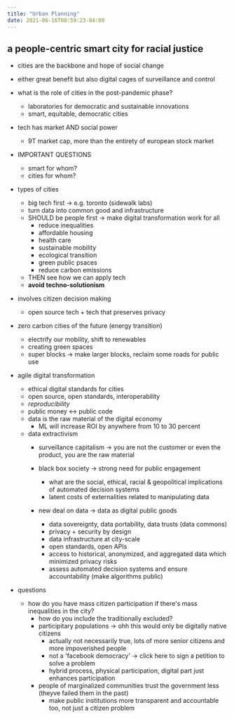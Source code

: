 ```yaml
---
title: "Urban Planning"
date: 2021-06-16T08:59:23-04:00
---
```


## a people-centric smart city for racial justice

-   cities are the backbone and hope of social change
    
-   either great benefit but also digital cages of surveillance and control
    
-   what is the role of cities in the post-pandemic phase?
    
    -   laboratories for democratic and sustainable innovations
    -   smart, equitable, democratic cities
-   tech has market AND social power
    
    -   9T market cap, more than the entirety of european stock market
-   IMPORTANT QUESTIONS
    
    -   smart for whom?
    -   cities for whom?
-   types of cities
    
    -   big tech first → e.g. toronto (sidewalk labs)
    -   turn data into common good and infrastructure
    -   SHOULD be people first → make digital transformation work for all
        -   reduce inequalities
        -   affordable housing
        -   health care
        -   sustainable mobility
        -   ecological transition
        -   green public psaces
        -   reduce carbon emissions
    -   THEN see how we can apply tech
    -   **avoid techno-solutionism**
-   involves citizen decision making
    
    -   open source tech + tech that preserves privacy
-   zero carbon cities of the future (energy transition)
    
    -   electrify our mobility, shift to renewables
    -   creating green spaces
    -   super blocks → make larger blocks, reclaim some roads for public use
-   agile digital transformation
    -   ethical digital standards for cities
    -   open source, open standards, interoperability
    -   _reproducibility_
    -   public money ↔ public code
    -   data is the raw material of the digital economy
        -   ML will increase ROI by anywhere from 10 to 30 percent
    -   data extractivism
        -   surveillance capitalism → you are not the customer or even the product, you are the raw material
            
        -   black box society → strong need for public engagement
            
            -   what are the social, ethical, racial & geopolitical implications of automated decision systems
            -   latent costs of externalities related to manipulating data
        -   new deal on data → data as digital public goods
            
            -   data sovereignty, data portability, data trusts (data commons)
            -   privacy + security by design
            -   data infrastructure at city-scale
            -   open standards, open APIs
            -   access to historical, anonymized, and aggregated data which minimized privacy risks
            -   assess automated decision systems and ensure accountability (make algorithms public)

            
-   questions
    
    -   how do you have mass citizen participation if there's mass inequalities in the city?
        -   how do you include the traditionally excluded?
        -   participitary populations → ohh this would only be digitally native citizens
            -   actually not necessarily true, lots of more senior citizens and more impoverished people
            -   not a 'facebook democracy' → click here to sign a petition to solve a problem
            -   hybrid process, physical participation, digital part just enhances participation
        -   people of marginalized communities trust the government less (theyve failed them in the past)
            -   make public institutions more transparent and accountable too, not just a citizen problem

